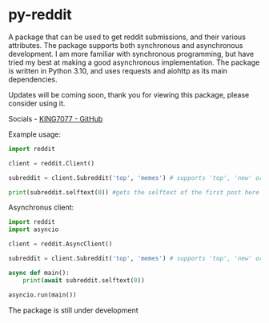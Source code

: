 # py-reddit

A package that can be used to get reddit submissions, and their various attributes.
The package supports both synchronous and asynchronous development.
I am more familiar with synchronous programming, but have tried my best at making a good asynchronous implementation.
The package is written in Python 3.10, and uses requests and aiohttp as its main dependencies.

Updates will be coming soon, thank you for viewing this package, please consider using it.

Socials - [KING7077 - GitHub](https://github.com/KING7077)

Example usage:

```py
import reddit

client = reddit.Client()

subreddit = client.Subreddit('top', 'memes') # supports 'top', 'new' or 'hot'

print(subreddit.selftext(0)) #gets the selftext of the first post here
```

Asynchronus client:

```py
import reddit
import asyncio

client = reddit.AsyncClient()

subreddit = client.Subreddit('top', 'memes') # supports 'top', 'new' or 'hot'

async def main():
    print(await subreddit.selftext(0))

asyncio.run(main())
```

The package is still under development
